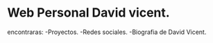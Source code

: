 # Web Personal David vicent.

encontraras:
  -Proyectos.
  -Redes sociales.
  -Biografia de David Vicent.